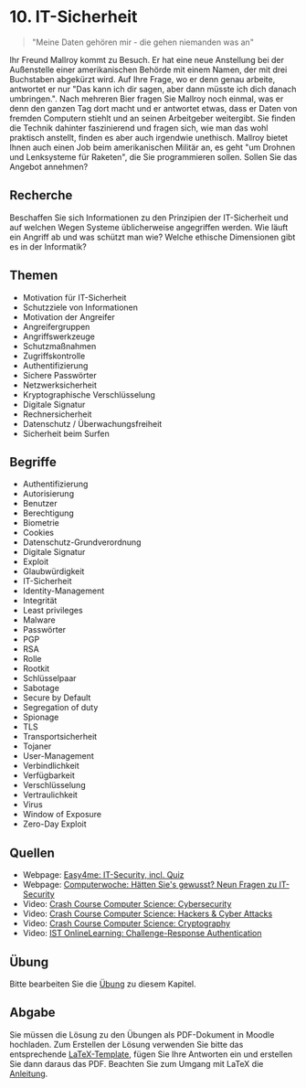 # 10. IT-Sicherheit

> "Meine Daten gehören mir - die gehen niemanden was an"

Ihr Freund Mallroy kommt zu Besuch. Er hat eine neue Anstellung bei der Außenstelle einer amerikanischen Behörde mit einem Namen, der mit drei Buchstaben abgekürzt wird. Auf Ihre Frage, wo er denn genau arbeite, antwortet er nur "Das kann ich dir sagen, aber dann müsste ich dich danach umbringen.". Nach mehreren Bier fragen Sie Mallroy noch einmal, was er denn den ganzen Tag dort macht und er antwortet etwas, dass er Daten von fremden Computern stiehlt und an seinen Arbeitgeber weitergibt. Sie finden die Technik dahinter faszinierend und fragen sich, wie man das wohl praktisch anstellt, finden es aber auch irgendwie unethisch. Mallroy bietet Ihnen auch einen Job beim amerikanischen Militär an, es geht "um Drohnen und Lenksysteme für Raketen", die Sie programmieren sollen. Sollen Sie das Angebot annehmen?

## Recherche

Beschaffen Sie sich Informationen zu den Prinzipien der IT-Sicherheit und auf welchen Wegen Systeme üblicherweise angegriffen werden. Wie läuft ein Angriff ab und was schützt man wie? Welche ethische Dimensionen gibt es in der Informatik?

## Themen

  - Motivation für IT-Sicherheit
  - Schutzziele von Informationen
  - Motivation der Angreifer
  - Angreifergruppen
  - Angriffswerkzeuge
  - Schutzmaßnahmen
  - Zugriffskontrolle
  - Authentifizierung
  - Sichere Passwörter
  - Netzwerksicherheit
  - Kryptographische Verschlüsselung
  - Digitale Signatur
  - Rechnersicherheit
  - Datenschutz / Überwachungsfreiheit
  - Sicherheit beim Surfen

## Begriffe

  - Authentifizierung
  - Autorisierung
  - Benutzer
  - Berechtigung
  - Biometrie
  - Cookies
  - Datenschutz-Grundverordnung
  - Digitale Signatur
  - Exploit
  - Glaubwürdigkeit
  - IT-Sicherheit
  - Identity-Management
  - Integrität
  - Least privileges
  - Malware
  - Passwörter
  - PGP
  - RSA
  - Rolle
  - Rootkit
  - Schlüsselpaar
  - Sabotage
  - Secure by Default
  - Segregation of duty
  - Spionage
  - TLS
  - Transportsicherheit
  - Tojaner
  - User-Management
  - Verbindlichkeit
  - Verfügbarkeit
  - Verschlüsselung
  - Vertraulichkeit
  - Virus
  - Window of Exposure
  - Zero-Day Exploit

## Quellen

  * Webpage: [Easy4me: IT-Security, incl. Quiz](https://www.easy4me.info/microsoft-office-20072010/modul-8/)
  * Webpage: [Computerwoche: Hätten Sie's gewusst? Neun Fragen zu IT-Security](https://www.computerwoche.de/q/haetten-sie-s-gewusst-neun-fragen-zu-it-security,58)
  * Video: [Crash Course Computer Science: Cybersecurity](https://youtu.be/bPVaOlJ6ln0)
  * Video: [Crash Course Computer Science: Hackers & Cyber Attacks](https://youtu.be/_GzE99AmAQU)
  * Video: [Crash Course Computer Science: Cryptography](https://youtu.be/jhXCTbFnK8o)
  * Video: [IST OnlineLearning: Challenge-Response Authentication](https://youtu.be/CqF0qacZgPQ)

## Übung

Bitte bearbeiten Sie die [Übung](exercise.md) zu diesem Kapitel.

## Abgabe

Sie müssen die Lösung zu den Übungen als PDF-Dokument in Moodle hochladen. Zum Erstellen der Lösung verwenden Sie bitte das entsprechende [LaTeX-Template](../loesung_template.tex), fügen Sie Ihre Antworten ein und erstellen Sie dann daraus das PDF. Beachten Sie zum Umgang mit LaTeX die [Anleitung](../readme_latex.md).
